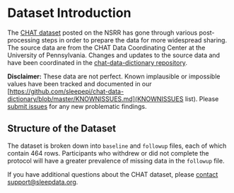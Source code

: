 # Dataset Introduction

The [CHAT dataset](:files_path:/datasets) posted on the NSRR has gone through various post-processing steps in order to prepare the data for more widespread sharing. The source data are from the CHAT Data Coordinating Center at the University of Pennsylvania. Changes and updates to the source data and have been coordinated in the [chat-data-dictionary repository](https://github.com/sleepepi/chat-data-dictionary).

**Disclaimer:** These data are not perfect. Known implausible or impossible values have been tracked and documented in our [https://github.com/sleepepi/chat-data-dictionary/blob/master/KNOWNISSUES.md](KNOWNISSUES list). Please [submit issues](https://github.com/sleepepi/chat-data-dictionary/issues) for any new problematic findings.

## Structure of the Dataset

The dataset is broken down into `baseline` and `followup` files, each of which contain 464 rows. Participants who withdrew or did not complete the protocol will have a greater prevalence of missing data in the `followup` file.

If you have additional questions about the CHAT dataset, please <a href="mailto:support@sleepdata.org">contact support@sleepdata.org</a>.
